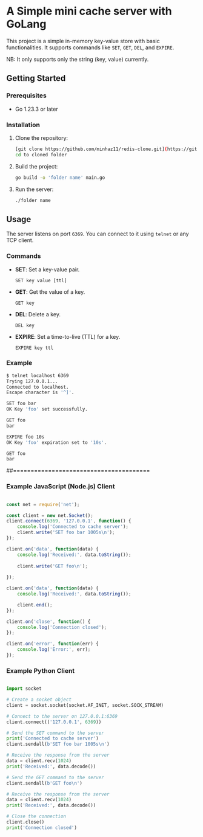# A Simple mini cache server with GoLang

This project is a simple in-memory key-value store with basic functionalities. It supports commands like `SET`, `GET`, `DEL`, and `EXPIRE`.

NB: It only supports only the string (key, value) currently.


## Getting Started

### Prerequisites

- Go 1.23.3 or later

### Installation

1. Clone the repository:
    ```sh
    [git clone https://github.com/minhaz11/redis-clone.git](https://github.com/minhaz11/A-mini-caching-app-with-Go.git)
    cd to cloned folder
    ```

2. Build the project:
    ```sh
    go build -o 'folder name' main.go
    ```

3. Run the server:
    ```sh
    ./folder name
    ```

## Usage

The server listens on port `6369`. You can connect to it using `telnet` or any TCP client.

### Commands

- **SET**: Set a key-value pair.
    ```
    SET key value [ttl]
    ```

- **GET**: Get the value of a key.
    ```
    GET key
    ```

- **DEL**: Delete a key.
    ```
    DEL key
    ```

- **EXPIRE**: Set a time-to-live (TTL) for a key.
    ```
    EXPIRE key ttl
    ```

### Example

```sh
$ telnet localhost 6369
Trying 127.0.0.1...
Connected to localhost.
Escape character is '^]'.

SET foo bar
OK Key 'foo' set successfully.

GET foo
bar

EXPIRE foo 10s
OK Key 'foo' expiration set to '10s'.

GET foo
bar
```

##=======================================


### Example JavaScript (Node.js) Client

```javascript

const net = require('net');

const client = new net.Socket();
client.connect(6369, '127.0.0.1', function() {
    console.log('Connected to cache server');
    client.write('SET foo bar 1005s\n');  
});

client.on('data', function(data) {
    console.log('Received:', data.toString());
   
    client.write('GET foo\n');
    
});

client.on('data', function(data) {
    console.log('Received:', data.toString());

    client.end();
});

client.on('close', function() {
    console.log('Connection closed');
});

client.on('error', function(err) {
    console.log('Error:', err);
});

```


### Example Python Client

```Python

import socket

# Create a socket object
client = socket.socket(socket.AF_INET, socket.SOCK_STREAM)

# Connect to the server on 127.0.0.1:6369
client.connect(('127.0.0.1', 6369))

# Send the SET command to the server
print('Connected to cache server')
client.sendall(b'SET foo bar 1005s\n')

# Receive the response from the server
data = client.recv(1024)
print('Received:', data.decode())

# Send the GET command to the server
client.sendall(b'GET foo\n')

# Receive the response from the server
data = client.recv(1024)
print('Received:', data.decode())

# Close the connection
client.close()
print('Connection closed')

```





